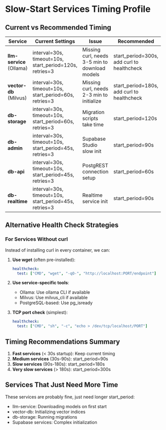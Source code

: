 # Slow-Start Services Timing Profile

## Current vs Recommended Timing

| Service | Current Settings | Issue | Recommended |
|---------|-----------------|-------|-------------|
| **llm-service** (Ollama) | interval=30s, timeout=10s, start_period=120s, retries=3 | Missing curl, needs 3-5 min to download models | start_period=300s, add curl to healthcheck |
| **vector-db** (Milvus) | interval=30s, timeout=10s, start_period=60s, retries=3 | Missing curl, needs 2-3 min to initialize | start_period=180s, add curl to healthcheck |
| **db-storage** | interval=30s, timeout=10s, start_period=60s, retries=3 | Migration scripts take time | start_period=120s |
| **db-admin** | interval=30s, timeout=10s, start_period=45s, retries=3 | Supabase Studio slow init | start_period=90s |
| **db-api** | interval=30s, timeout=10s, start_period=45s, retries=3 | PostgREST connection setup | start_period=60s |
| **db-realtime** | interval=30s, timeout=10s, start_period=45s, retries=3 | Realtime service init | start_period=90s |

## Alternative Health Check Strategies

### For Services Without curl

Instead of installing curl in every container, we can:

1. **Use wget** (often pre-installed):
   ```yaml
   healthcheck:
     test: ["CMD", "wget", "-qO-", "http://localhost:PORT/endpoint"]
   ```

2. **Use service-specific tools**:
   - Ollama: Use ollama CLI if available
   - Milvus: Use milvus_cli if available
   - PostgreSQL-based: Use pg_isready

3. **TCP port check** (simplest):
   ```yaml
   healthcheck:
     test: ["CMD", "sh", "-c", "echo > /dev/tcp/localhost/PORT"]
   ```

## Timing Recommendations Summary

1. **Fast services** (< 30s startup): Keep current timing
2. **Medium services** (30s-90s): start_period=90s
3. **Slow services** (90s-180s): start_period=180s
4. **Very slow services** (> 180s): start_period=300s

## Services That Just Need More Time

These services are probably fine, just need longer start_period:
- llm-service: Downloading models on first start
- vector-db: Initializing vector indices
- db-storage: Running migrations
- Supabase services: Complex initialization
